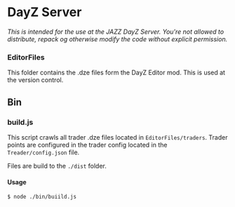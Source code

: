 # DayZ Server

*This is intended for the use at the JAZZ DayZ Server. You're not allowed to distribute, repack og otherwise modify the code without explicit permission.*


### EditorFiles

This folder contains the .dze files form the DayZ Editor mod. This is used at the version control.

## Bin

### build.js

This script crawls all trader .dze files located in `EditorFiles/traders`. Trader points are configured in the trader config located in the `Treader/config.json` file.

Files are build to the `./dist` folder.

#### Usage

```bash
$ node ./bin/buiild.js
```